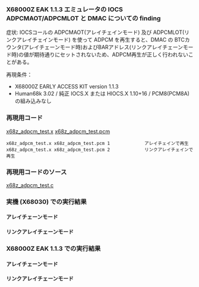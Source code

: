 ### X68000Z EAK 1.1.3 エミュレータの IOCS ADPCMAOT/ADPCMLOT と DMAC についての finding

症状: IOCSコールの ADPCMAOT(アレイチェインモード) 及び ADPCMLOT(リンクアレイチェインモード) を使って ADPCM を再生すると、DMAC の BTCカウンタ(アレイチェーンモード時)およびBARアドレス(リンクアレイチェーンモード時)の値が期待通りにセットされないため、ADPCM再生が正しく行われないことがある。

再現条件：
 - X68000Z EARLY ACCESS KIT version 1.1.3
 - Human68k 3.02 / 純正 IOCS.X または HIOCS.X 1.10+16 / PCM8(PCM8A)の組み込みなし


### 再現用コード

[x68z_adpcm_test.x](./x68z_adpcm_test.x)
[x68z_adpcm_test.pcm](./x68z_adpcm_test.pcm)

    x68z_adpcm_test.x x68z_adpcm_test.pcm 1             アレイチェインで再生
    x68z_adpcm_test.x x68z_adpcm_test.pcm 2             リンクアレイチェインで再生


### 再現用コードのソース

[x68z_adpcm_test.c](./x68z_adpcm_test.c)


### 実機 (X68030) での実行結果

#### アレイチェーンモード


#### リンクアレイチェーンモード


### X68000Z EAK 1.1.3 での実行結果

#### アレイチェーンモード

#### リンクアレイチェーンモード

